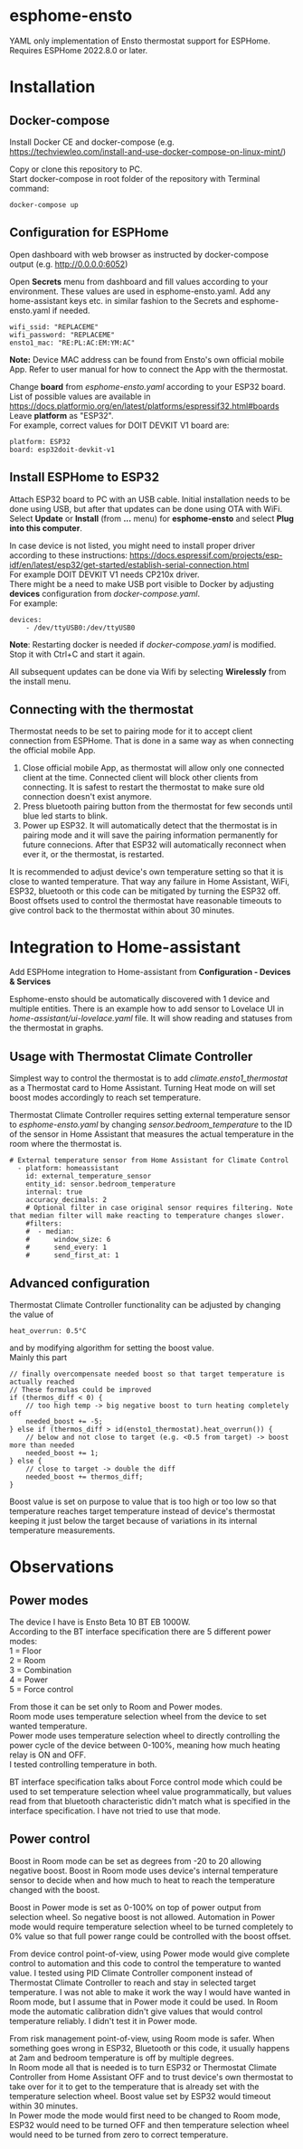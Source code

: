 # esphome-ensto
YAML only implementation of Ensto thermostat support for ESPHome.  
Requires ESPHome 2022.8.0 or later.

# Installation
## Docker-compose
Install Docker CE and docker-compose (e.g. https://techviewleo.com/install-and-use-docker-compose-on-linux-mint/)

Copy or clone this repository to PC.  
Start docker-compose in root folder of the repository with Terminal command:

    docker-compose up

## Configuration for ESPHome
Open dashboard with web browser as instructed by docker-compose output (e.g. http://0.0.0.0:6052)

Open **Secrets** menu from dashboard and fill values according to your environment. These values are used in esphome-ensto.yaml. Add any home-assistant keys etc. in similar fashion to the Secrets and esphome-ensto.yaml if needed.

    wifi_ssid: "REPLACEME"  
    wifi_password: "REPLACEME"  
    ensto1_mac: "RE:PL:AC:EM:YM:AC"
  
**Note:** Device MAC address can be found from Ensto's own official mobile App. Refer to user manual for how to connect the App with the thermostat.

Change **board** from *esphome-ensto.yaml* according to your ESP32 board. List of possible values are available in https://docs.platformio.org/en/latest/platforms/espressif32.html#boards  
Leave **platform** as "ESP32".  
For example, correct values for DOIT DEVKIT V1 board are:

    platform: ESP32  
    board: esp32doit-devkit-v1

## Install ESPHome to ESP32
Attach ESP32 board to PC with an USB cable. Initial installation needs to be done using USB, but after that updates can be done using OTA with WiFi.  
Select **Update** or **Install** (from **...** menu) for **esphome-ensto** and select **Plug into this computer**.  

In case device is not listed, you might need to install proper driver according to these instructions: https://docs.espressif.com/projects/esp-idf/en/latest/esp32/get-started/establish-serial-connection.html  
For example DOIT DEVKIT V1 needs CP210x driver.  
There might be a need to make USB port visible to Docker by adjusting **devices** configuration from *docker-compose.yaml*.  
For example:

    devices:
        - /dev/ttyUSB0:/dev/ttyUSB0

**Note**: Restarting docker is needed if *docker-compose.yaml* is modified. Stop it with Ctrl+C and start it again.

All subsequent updates can be done via Wifi by selecting **Wirelessly** from the install menu.

## Connecting with the thermostat
Thermostat needs to be set to pairing mode for it to accept client connection from ESPHome. That is done in a same way as when connecting the official mobile App.  

1. Close official mobile App, as thermostat will allow only one connected client at the time. Connected client will block other clients from connecting. It is safest to restart the thermostat to make sure old connection doesn't exist anymore.
2. Press bluetooth pairing button from the thermostat for few seconds until blue led starts to blink.  
3. Power up ESP32. It will automatically detect that the thermostat is in pairing mode and it will save the pairing information permanently for future connecions. After that ESP32 will automatically reconnect when ever it, or the thermostat, is restarted.

It is recommended to adjust device's own temperature setting so that it is close to wanted temperature. That way any failure in Home Assistant, WiFi, ESP32, bluetooth or this code can be mitigated by turning the ESP32 off. Boost offsets used to control the thermostat have reasonable timeouts to give control back to the thermostat within about 30 minutes.


# Integration to Home-assistant
Add ESPHome integration to Home-assistant from **Configuration - Devices & Services**

Esphome-ensto should be automatically discovered with 1 device and multiple entities.
There is an example how to add sensor to Lovelace UI in *home-assistant/ui-lovelace.yaml* file. It will show reading and statuses from the thermostat in graphs.

## Usage with Thermostat Climate Controller
Simplest way to control the thermostat is to add *climate.ensto1_thermostat* as a Thermostat card to Home Assistant. Turning Heat mode on will set boost modes accordingly to reach set temperature.

Thermostat Climate Controller requires setting external temperature sensor to *esphome-ensto.yaml* by changing *sensor.bedroom_temperature* to the ID of the sensor in Home Assistant that measures the actual temperature in the room where the thermostat is.

    # External temperature sensor from Home Assistant for Climate Control
      - platform: homeassistant
        id: external_temperature_sensor
        entity_id: sensor.bedroom_temperature
        internal: true
        accuracy_decimals: 2
        # Optional filter in case original sensor requires filtering. Note that median filter will make reacting to temperature changes slower.
        #filters:
        #  - median:
        #      window_size: 6
        #      send_every: 1
        #      send_first_at: 1

## Advanced configuration
Thermostat Climate Controller functionality can be adjusted by changing the value of

    heat_overrun: 0.5°C

and by modifying algorithm for setting the boost value.  
Mainly this part

    // finally overcompensate needed boost so that target temperature is actually reached
    // These formulas could be improved
    if (thermos_diff < 0) {
        // too high temp -> big negative boost to turn heating completely off
        needed_boost += -5;
    } else if (thermos_diff > id(ensto1_thermostat).heat_overrun()) {
        // below and not close to target (e.g. <0.5 from target) -> boost more than needed
        needed_boost += 1;
    } else {
        // close to target -> double the diff
        needed_boost += thermos_diff;
    }

Boost value is set on purpose to value that is too high or too low so that temperature reaches target temperature instead of device's thermostat keeping it just below the target because of variations in its internal temperature measurements.

# Observations
## Power modes
The device I have is Ensto Beta 10 BT EB 1000W.  
According to the BT interface specification there are 5 different power modes:  
1 = Floor  
2 = Room  
3 = Combination  
4 = Power  
5 = Force control  

From those it can be set only to Room and Power modes.  
Room mode uses temperature selection wheel from the device to set wanted temperature.  
Power mode uses temperature selection wheel to directly controlling the power cycle of the device between 0-100%, meaning how much heating relay is ON and OFF.  
I tested controlling temperature in both.

BT interface specification talks about Force control mode which could be used to set temperature selection wheel value programmatically, but values read from that bluetooth characteristic didn't match what is specified in the interface specification. I have not tried to use that mode.

## Power control
Boost in Room mode can be set as degrees from -20 to 20 allowing negative boost. Boost in Room mode uses device's internal temperature sensor to decide when and how much to heat to reach the temperature changed with the boost. 

Boost in Power mode is set as 0-100% on top of power output from selection wheel. So negative boost is not allowed. Automation in Power mode would require temperature selection wheel to be turned completely to 0% value so that full power range could be controlled with the boost offset.

From device control point-of-view, using Power mode would give complete control to automation and this code to control the temperature to wanted value. I tested using PID Climate Controller component instead of Thermostat Climate Controller to reach and stay in selected target temperature. I was not able to make it work the way I would have wanted in Room mode, but I assume that in Power mode it could be used. In Room mode the automatic calibration didn't give values that would control temperature reliably. I didn't test it in Power mode.

From risk management point-of-view, using Room mode is safer. When something goes wrong in ESP32, Bluetooth or this code, it usually happens at 2am and bedroom temperature is off by multiple degrees.  
In Room mode all that is needed is to turn ESP32 or Thermostat Climate Controller from Home Assistant OFF and to trust device's own thermostat to take over for it to get to the temperature that is already set with the temperature selection wheel. Boost value set by ESP32 would timeout within 30 minutes.  
In Power mode the mode would first need to be changed to Room mode, ESP32 would need to be turned OFF and then temperature selection wheel would need to be turned from zero to correct temperature.
